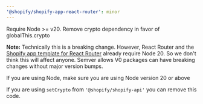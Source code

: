 ```yaml
---
'@shopify/shopify-app-react-router': minor
---
```


Require Node >= v20. Remove crypto dependency in favor of globalThis.crypto

**Note:** Technically this is a breaking change. However, React Router and the [Shopify app template for React Router](https://github.com/Shopify/shopify-app-template-react-router) already require Node 20. So we don't think this will affect anyone.  Semver allows V0 packages can have breaking changes without major version bumps. 

If you are using Node, make sure you are using Node version 20 or above

If you are using `setCrypto` from `'@shopify/shopify-api'` you can remove this code.
